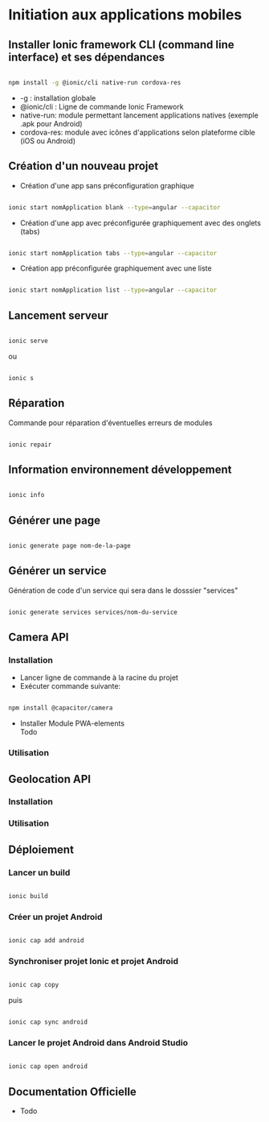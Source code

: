 # Initiation aux applications mobiles 

## Installer Ionic framework CLI (command line interface)  et ses dépendances

```bash

npm install -g @ionic/cli native-run cordova-res

```

* -g : installation globale 
* @ionic/cli : Ligne de commande Ionic Framework
* native-run: module permettant lancement applications natives (exemple .apk pour Android)
* cordova-res: module avec icônes d'applications selon plateforme cible (iOS ou Android)


## Création d'un nouveau projet


* Création d'une app sans préconfiguration graphique

```bash

ionic start nomApplication blank --type=angular --capacitor 

``` 

* Création d'une app avec préconfigurée graphiquement avec des onglets (tabs)


```bash

ionic start nomApplication tabs --type=angular --capacitor 

``` 

* Création app préconfigurée graphiquement avec une liste
```bash

ionic start nomApplication list --type=angular --capacitor 

``` 

## Lancement serveur 

```bash

ionic serve 
``` 
ou 

```bash

ionic s 

``` 

## Réparation 

Commande pour réparation d'éventuelles erreurs de modules 

```bash

ionic repair

``` 
## Information environnement développement

```bash

ionic info

``` 


## Générer une page 

```bash

ionic generate page nom-de-la-page

```

## Générer un service 

Génération de code d'un service qui sera dans le dosssier "services"

```bash

ionic generate services services/nom-du-service

```

## Camera API 


### Installation 

* Lancer ligne de commande à la racine du projet 
* Exécuter commande suivante: 
```bash

npm install @capacitor/camera

```
* Installer Module PWA-elements  
Todo

### Utilisation


## Geolocation API

### Installation 

### Utilisation



## Déploiement 

### Lancer un build


```bash

ionic build

``` 


### Créer un projet Android

```bash

ionic cap add android

``` 

### Synchroniser projet Ionic et projet Android

```bash

ionic cap copy

``` 
puis 

```bash

ionic cap sync android 

``` 

### Lancer le projet Android dans Android Studio

```bash

ionic cap open android 

``` 


## Documentation Officielle

* Todo 


  
  


